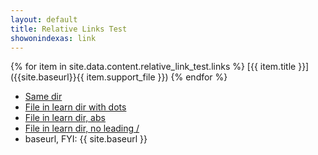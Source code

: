 ```yaml
---
layout: default
title: Relative Links Test
showonindexas: link
---
```


{% for item in site.data.content.relative_link_test.links %}
[{{ item.title }}]({{site.baseurl}}{{ item.support_file }})
{% endfor %}

* [Same dir](sweep_basic_checklist.md)
* [File in learn dir with dots](../_learn/01-news.md)
* [File in learn dir, abs]({{site.baseurl}}/_learn/01-news.md)
* [File in learn dir, no leading /](_learn/does_it_find_me.md)
* baseurl, FYI: {{ site.baseurl }}
